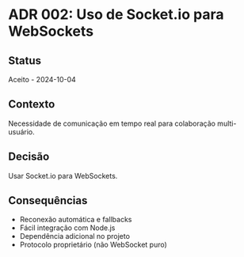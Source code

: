 # ADR 002: Uso de Socket.io para WebSockets

## Status  
Aceito - 2024-10-04

## Contexto
Necessidade de comunicação em tempo real para colaboração multi-usuário.

## Decisão
Usar Socket.io para WebSockets.

## Consequências
- Reconexão automática e fallbacks
- Fácil integração com Node.js
- Dependência adicional no projeto
- Protocolo proprietário (não WebSocket puro)
